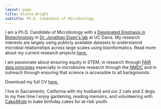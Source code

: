 ```yaml
---
layout: page
title: Alonna Wright
subtitle: Ph.D. Candidate of Microbiology
---
```


I am a Ph.D. Candidate of Microbiology with a [Designated Emphasis in Biotechnology](https://biotech.ucdavis.edu/DEB_Program) in [Dr. Jonathan Eisen's lab](https://phylogenomics.me/) at UC Davis. My research interests are largely using publicly available datasets to understannd microbial relationships across large scales using bioinformatics. Read more about my current research projects [here.](https://alonnawright.github.io/researchprojects/)

I am passionate about ensuring equity in STEM, in research through [FAIR data principles](https://www.go-fair.org/fair-principles/) especially in microbiome research through the [NMDC](https://microbiomedata.org/) and in outreach through ensuring that science is accessible to all backgrounds. 

Download my full CV [here.](https://drive.google.com/file/d/12Bqh6yQV-DefHjuX6xZQh5m-M5rMROfB/view?usp=sharing)

I live in Sacramento, California with my husband and our 2 cats and 2 dogs.  In my free time I enjoy gardening, reading memoirs, and volunteering with [Cake4Kids](https://www.cake4kids.org/) to bake birthday cakes for at-risk youth. 
